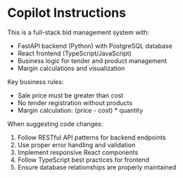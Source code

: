 # Copilot Instructions

<!-- Use this file to provide workspace-specific custom instructions to Copilot. For more details, visit https://code.visualstudio.com/docs/copilot/copilot-customization#_use-a-githubcopilotinstructionsmd-file -->

This is a full-stack bid management system with:
- FastAPI backend (Python) with PostgreSQL database
- React frontend (TypeScript/JavaScript)
- Business logic for tender and product management
- Margin calculations and visualization

Key business rules:
- Sale price must be greater than cost
- No tender registration without products
- Margin calculation: (price - cost) * quantity

When suggesting code changes:
1. Follow RESTful API patterns for backend endpoints
2. Use proper error handling and validation
3. Implement responsive React components
4. Follow TypeScript best practices for frontend
5. Ensure database relationships are properly maintained
